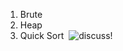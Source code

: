 1. Brute
2. Heap
3. Quick Sort
​
![discuss!](https://leetcode.com/problems/kth-largest-element-in-an-array/discuss/257587/Python-Priority-Queue-and-Quick-Select)